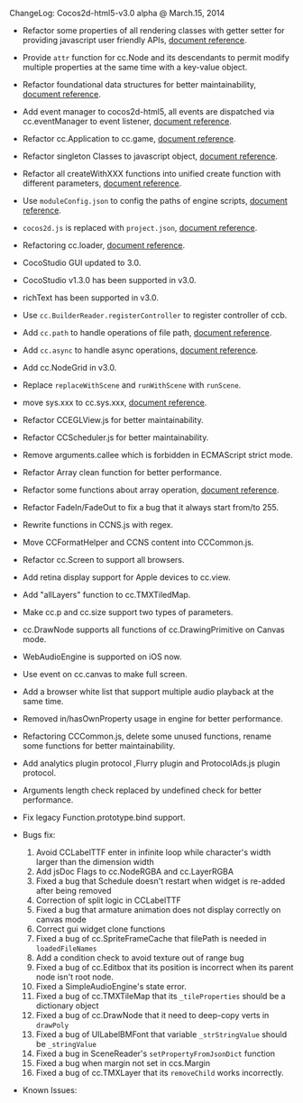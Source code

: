 ChangeLog:
Cocos2d-html5-v3.0 alpha @ March.15, 2014

* Refactor some properties of all rendering classes with getter setter for providing javascript user friendly APIs, [document reference](../../../v3.0/getter-setter-api/en.md).
* Provide `attr` function for cc.Node and its descendants to permit modify multiple properties at the same time with a key-value object.
* Refactor foundational data structures for better maintainability, [document reference](../../../v3.0/basic-data/en.md).
* Add event manager to cocos2d-html5, all events are dispatched via cc.eventManager to event listener, [document reference](../../../v3.0/eventManager/en.md).
* Refactor cc.Application to cc.game, [document reference](../../../v3.0/cc-game/en.md).
* Refactor singleton Classes to javascript object, [document reference](../../../v3.0/singleton-objs/en.md).
* Refactor all createWithXXX functions into unified create function with different parameters, [document reference](../../../v3.0/create-api/en.md).
* Use `moduleConfig.json` to config the paths of engine scripts, [document reference](../../../v3.0/moduleconfig-json/en.md).
* `cocos2d.js` is replaced with `project.json`, [document reference](../../../v3.0/project-json/en.md).
* Refactoring cc.loader, [document reference](../../../v3.0/cc-loader/en.md).
* CocoStudio GUI updated to 3.0.
* CocoStudio v1.3.0 has been supported in v3.0.
* richText has been supported in v3.0.
* Use `cc.BuilderReader.registerController` to register controller of ccb.
* Add `cc.path` to handle operations of file path, [document reference](../../../v3.0/cc-path/en.md).
* Add `cc.async` to handle async operations, [document reference](../../../v3.0/cc-async/en.md).
* Add cc.NodeGrid in v3.0.
* Replace `replaceWithScene` and `runWithScene` with `runScene`.
* move sys.xxx to cc.sys.xxx, [document reference](../../../v3.0/cc-sys/en.md).
* Refactor CCEGLView.js for better maintainability.
* Refactor CCScheduler.js for better maintainability.
* Remove arguments.callee which is forbidden in ECMAScript strict mode.
* Refactor Array clean function for better performance.
* Refactor some functions about array operation, [document reference](../../../v3.0/more-change-from-v2-to-v3/en.md).
* Refactor FadeIn/FadeOut to fix a bug that it always start from/to 255.
* Rewrite functions in CCNS.js with regex.
* Move CCFormatHelper and CCNS content into CCCommon.js.
* Refactor cc.Screen to support all browsers.
* Add retina display support for Apple devices to cc.view.
* Add "allLayers" function to cc.TMXTiledMap.
* Make cc.p and cc.size support two types of parameters.
* cc.DrawNode supports all functions of cc.DrawingPrimitive on Canvas mode.
* WebAudioEngine is supported on iOS now.
* Use event on cc.canvas to make full screen.
* Add a browser white list that support multiple audio playback at the same time.
* Removed in/hasOwnProperty usage in engine for better performance.
* Refactoring CCCommon.js, delete some unused functions, rename some functions for better maintainability.
* Add analytics plugin protocol ,Flurry plugin and ProtocolAds.js plugin protocol.
* Arguments length check replaced by undefined check for better performance.
* Fix legacy Function.prototype.bind support.

* Bugs fix:
    1. Avoid CCLabelTTF enter in infinite loop while character's width larger than the dimension width
    2. Add jsDoc Flags to cc.NodeRGBA and cc.LayerRGBA
    3. Fixed a bug that Schedule doesn't restart when widget is re-added after being removed
    4. Correction of split logic in CCLabelTTF
    5. Fixed a bug that armature animation does not display correctly on canvas mode
    6. Correct gui widget clone functions
    7. Fixed a bug of cc.SpriteFrameCache that filePath is needed in `loadedFileNames`
    8. Add a condition check to avoid texture out of range bug
    9. Fixed a bug of cc.Editbox that its position is incorrect when its parent node isn't root node.
    10. Fixed a SimpleAudioEngine's state error.
    11. Fixed a bug of cc.TMXTileMap that its `_tileProperties` should be a dictionary object
    12. Fixed a bug of cc.DrawNode that it need to deep-copy verts in `drawPoly`
    13. Fixed a bug of UILabelBMFont that variable `_strStringValue` should be `_stringValue`
    14. Fixed a bug in SceneReader's `setPropertyFromJsonDict` function
    15. Fixed a bug when margin not set in ccs.Margin
    16. Fixed a bug of cc.TMXLayer that its `removeChild` works incorrectly.

* Known Issues:
